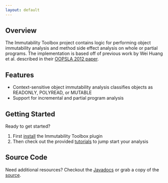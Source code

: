 ```yaml
---
layout: default
---
```


## Overview
The Immutability Toolbox project contains logic for performing object immutability analysis and method side effect analysis on whole or partial programs. The implementation is based off of previous work by Wei Huang et al. described in their [OOPSLA 2012 paper](https://huangw5.github.io/docs/oopsla12.pdf).

## Features
- Context-sensitive object immutability analysis classifies objects as READONLY, POLYREAD, or MUTABLE
- Support for incremental and partial program analysis

## Getting Started
Ready to get started?

1. First [install](/immutability-toolbox/install) the Immutability Toolbox plugin
2. Then check out the provided [tutorials](/immutability-toolbox/tutorials) to jump start your analysis

## Source Code
Need additional resources?  Checkout the [Javadocs](/immutability-toolbox/javadoc/index.html) or grab a copy of the [source](https://github.com/EnSoftCorp/immutability-toolbox).